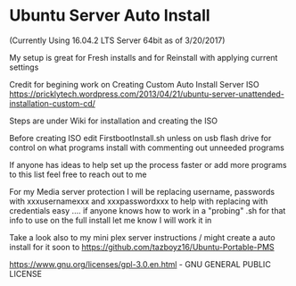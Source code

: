 # Ubuntu Server Auto Install 
(Currently Using 16.04.2 LTS Server 64bit as of 3/20/2017)

My setup is great for Fresh installs and for Reinstall with applying current settings

Credit for begining work on Creating Custom Auto Install Server ISO
https://pricklytech.wordpress.com/2013/04/21/ubuntu-server-unattended-installation-custom-cd/

Steps are under Wiki for installation and creating the ISO

Before creating ISO edit FirstbootInstall.sh unless on usb flash drive for control on what programs install with commenting out unneeded programs

If anyone has ideas to help set up the process faster or add more programs to this list feel free to reach out to me

For my Media server protection I will be replacing username, passwords with xxxusernamexxx and xxxpasswordxxx to help with replacing with credentials easy .... if anyone knows how to work in a "probing" .sh for that info to use on the full install let me know I will work it in 


Take a look also to my mini plex server instructions / might create a auto install for it soon to
https://github.com/tazboyz16/Ubuntu-Portable-PMS





https://www.gnu.org/licenses/gpl-3.0.en.html - GNU GENERAL PUBLIC LICENSE
